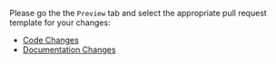 Please go the the `Preview` tab and select the appropriate pull request template for your changes:

* [Code Changes](?expand=1&template=code_change_template.md)
* [Documentation Changes](?expand=1&template=docs_change_template.md)
